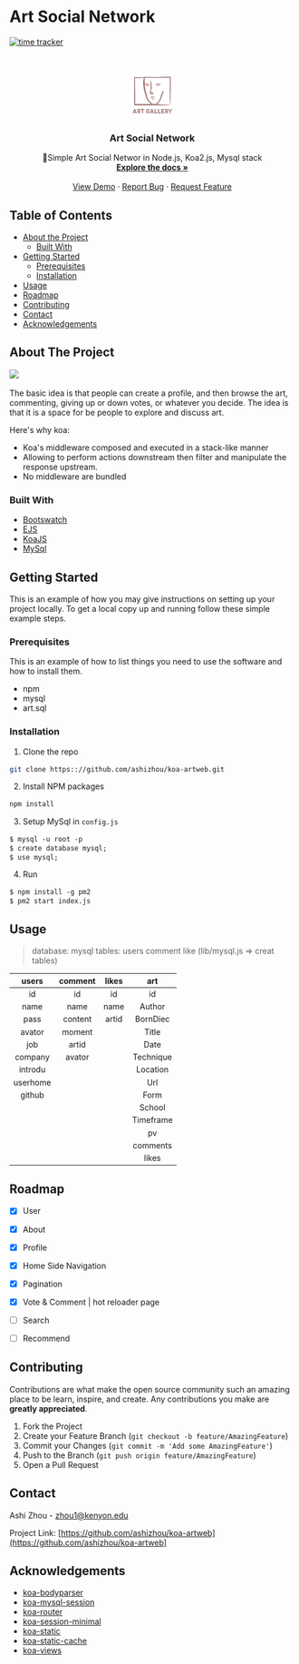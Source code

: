 
# Art Social Network
[![time tracker](https://wakatime.com/badge/github/ashizhou/artweb1.svg)](https://wakatime.com/badge/github/ashizhou/artweb1)
<!-- PROJECT LOGO -->
<br />
<p align="center">
  <a href="https://github.com/ashizhou/koa-artweb">
    <img src="public/images/artlogo.png" alt="Logo" width="80" height="80">
  </a>

  <h3 align="center">Art Social Network</h3>

  <p align="center">
     🚀Simple Art Social Networ in Node.js, Koa2.js, Mysql stack 
    <br />
    <a href="https://github.com/ashizhou/koa-artweb"><strong>Explore the docs »</strong></a>
    <br />
    <br />
    <a href="https://github.com/ashizhou/koa-artweb">View Demo</a>
    ·
    <a href="https://github.com/ashizhou/koa-artweb/issues">Report Bug</a>
    ·
    <a href="https://github.com/ashizhou/koa-artweb/issues">Request Feature</a>
  </p>
</p>



<!-- TABLE OF CONTENTS -->
## Table of Contents

* [About the Project](#about-the-project)
  * [Built With](#built-with)
* [Getting Started](#getting-started)
  * [Prerequisites](#prerequisites)
  * [Installation](#installation)
* [Usage](#usage)
* [Roadmap](#roadmap)
* [Contributing](#contributing)
* [Contact](#contact)
* [Acknowledgements](#acknowledgements)



<!-- ABOUT THE PROJECT -->
## About The Project

![](https://github.com/ashizhou/koa-artweb/blob/master/public/images/artdemo.gif)

The basic idea is that people can create a profile, and then browse the art, commenting, giving up or down votes, or whatever you decide. The idea is that it is a space for be people to explore and discuss art.

Here's why koa:
* Koa's middleware composed and executed in a stack-like manner
* Allowing to perform actions downstream then filter and manipulate the response upstream.
* No middleware are bundled


### Built With
* [Bootswatch](https://bootswatch.com/)
* [EJS](https://ejs.co/)
* [KoaJS](https://koajs.com/)
* [MySql](https://www.mysql.com/)

<!-- GETTING STARTED -->
## Getting Started

This is an example of how you may give instructions on setting up your project locally.
To get a local copy up and running follow these simple example steps.

### Prerequisites

This is an example of how to list things you need to use the software and how to install them.
* npm
* mysql
* art.sql

### Installation

1. Clone the repo
```sh
git clone https:://github.com/ashizhou/koa-artweb.git
```
2. Install NPM packages
```sh
npm install
```
3. Setup MySql in `config.js`
```
$ mysql -u root -p
$ create database mysql;
$ use mysql;
```
4. Run
```
$ npm install -g pm2
$ pm2 start index.js
```


<!-- USAGE EXAMPLES -->
## Usage

> database: mysql  tables: users comment like  (lib/mysql.js => creat tables)

|   users  	| comment 	| likes 	|    art    	|
|:--------:	|:-------:	|:-----:	|:---------:	|
|    id    	|    id   	|   id  	|     id    	|
|   name   	|   name  	|  name 	|   Author  	|
|   pass   	| content 	| artid 	|  BornDiec 	|
|  avator  	|  moment 	|       	|   Title   	|
|    job   	|  artid  	|       	|    Date   	|
|  company 	|  avator 	|       	| Technique 	|
|  introdu 	|         	|       	|  Location 	|
| userhome 	|         	|       	|    Url    	|
|  github  	|         	|       	|    Form   	|
|          	|         	|       	|   School  	|
|          	|         	|       	| Timeframe 	|
|          	|         	|       	|     pv    	|
|          	|         	|       	|  comments 	|
|          	|         	|       	|   likes   	|


<!-- ROADMAP -->
## Roadmap
- [x] User 

- [x] About

- [x] Profile

- [x] Home Side Navigation 

- [x] Pagination

- [x] Vote & Comment | hot reloader page

- [ ] Search

- [ ] Recommend



<!-- CONTRIBUTING -->
## Contributing

Contributions are what make the open source community such an amazing place to be learn, inspire, and create. Any contributions you make are **greatly appreciated**.

1. Fork the Project
2. Create your Feature Branch (`git checkout -b feature/AmazingFeature`)
3. Commit your Changes (`git commit -m 'Add some AmazingFeature'`)
4. Push to the Branch (`git push origin feature/AmazingFeature`)
5. Open a Pull Request


<!-- CONTACT -->
## Contact

Ashi Zhou - zhou1@kenyon.edu

Project Link: [https://github.com/ashizhou/koa-artweb](https://github.com/ashizhou/koa-artweb]



<!-- ACKNOWLEDGEMENTS -->
## Acknowledgements
* [koa-bodyparser](https://github.com/koajs/bodyparser)
* [koa-mysql-session](https://shields.io)
* [koa-router](https://github.com/koajs/router)
* [koa-session-minimal](https://github.com/lzztt/koa-session-minimal)
* [koa-static](https://github.com/koajs/static)
* [koa-static-cache](https://github.com/koajs/static)
* [koa-views](https://github.com/queckezz/koa-views)





